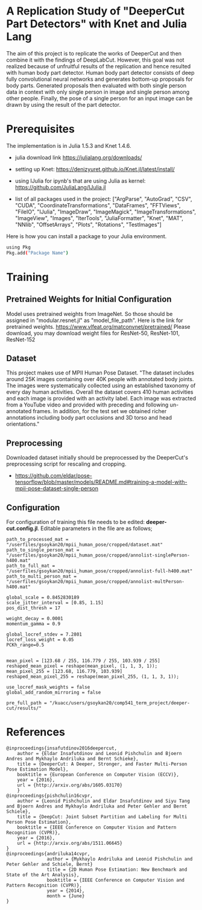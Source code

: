 # A Replication Study of "DeeperCut Part Detectors" with Knet and Julia Lang

The aim of this project is to replicate the works of DeeperCut and then combine it with the findings of DeepLabCut. However, this goal was not realized because of unfruitful results of the replication and hence resulted with human body part detector. Human body part detector consists of deep fully convolutional neural networks and generates bottom-up proposals for body parts. Generated proposals then evaluated with both single person data in context with only single person in image and single person among other people. Finally, the pose of a single person for an input image can be drawn by using the result of the part detector. 

# Prerequisites

The implementation is in Julia 1.5.3 and Knet 1.4.6. 

- julia download link https://julialang.org/downloads/
- setting up Knet: https://denizyuret.github.io/Knet.jl/latest/install/
- using IJulia for ipynb's that are using Julia as kernel: https://github.com/JuliaLang/IJulia.jl

- list of all packages used in the project: ["ArgParse", "AutoGrad", "CSV", "CUDA", "CoordinateTransformations", "DataFrames", "FFTViews", "FileIO", "IJulia", "ImageDraw", "ImageMagick", "ImageTransformations", "ImageView", "Images", "IterTools", "JuliaFormatter", "Knet", "MAT", "NNlib", "OffsetArrays", "Plots", "Rotations", "TestImages"]

Here is how you can install a package to your Julia environment.
```bash
using Pkg
Pkg.add("Package Name")
```
# Training

## Pretrained Weights for Initial Configuration

Model uses pretrained weights from ImageNet. So those should be assigned in "modular.resnet.jl" as "model_file_path".
Here is the link for pretrained weights. https://www.vlfeat.org/matconvnet/pretrained/
Please download, you may download weight files for ResNet-50, ResNet-101, ResNet-152

## Dataset 

This project makes use of MPII Human Pose Dataset. "The dataset includes around 25K images containing over 40K people with annotated body joints. The images were systematically collected using an established taxonomy of every day human activities. Overall the dataset covers 410 human activities and each image is provided with an activity label. Each image was extracted from a YouTube video and provided with preceding and following un-annotated frames. In addition, for the test set we obtained richer annotations including body part occlusions and 3D torso and head orientations."

## Preprocessing

Downloaded dataset initially should be preprocessed by the DeeperCut's preprocessing script for rescaling and cropping.
- https://github.com/eldar/pose-tensorflow/blob/master/models/README.md#training-a-model-with-mpii-pose-dataset-single-person 

## Configuration

For configuration of training this file needs to be edited: **deeper-cut.config.jl**.
Editable parameters in the file are as follows;

```
path_to_processed_mat = "/userfiles/gsoykan20/mpii_human_pose/cropped/dataset.mat"
path_to_single_person_mat = "/userfiles/gsoykan20/mpii_human_pose/cropped/annolist-singlePerson-h400.mat"
path_to_full_mat = "/userfiles/gsoykan20/mpii_human_pose/cropped/annolist-full-h400.mat"
path_to_multi_person_mat = "/userfiles/gsoykan20/mpii_human_pose/cropped/annolist-multPerson-h400.mat"

global_scale = 0.8452830189
scale_jitter_interval = [0.85, 1.15]
pos_dist_thresh = 17

weight_decay = 0.0001
momentum_gamma = 0.9

global_locref_stdev = 7.2801
locref_loss_weight = 0.05
PCKh_range=0.5


mean_pixel = [123.68 / 255, 116.779 / 255, 103.939 / 255]
reshaped_mean_pixel = reshape(mean_pixel, (1, 1, 3, 1));
mean_pixel_255 = [123.68, 116.779, 103.939]
reshaped_mean_pixel_255 = reshape(mean_pixel_255, (1, 1, 3, 1));

use_locref_mask_weights = false
global_add_random_mirroring = false

pre_full_path = "/kuacc/users/gsoykan20/comp541_term_project/deeper-cut/results/"
```

# References
```
@inproceedings{insafutdinov2016deepercut,
	author = {Eldar Insafutdinov and Leonid Pishchulin and Bjoern Andres and Mykhaylo Andriluka and Bernt Schieke},
	title = {DeeperCut: A Deeper, Stronger, and Faster Multi-Person Pose Estimation Model},
	booktitle = {European Conference on Computer Vision (ECCV)},
	year = {2016},
	url = {http://arxiv.org/abs/1605.03170}
    }
@inproceedings{pishchulin16cvpr,
	author = {Leonid Pishchulin and Eldar Insafutdinov and Siyu Tang and Bjoern Andres and Mykhaylo Andriluka and Peter Gehler and Bernt Schiele},
	title = {DeepCut: Joint Subset Partition and Labeling for Multi Person Pose Estimation},
	booktitle = {IEEE Conference on Computer Vision and Pattern Recognition (CVPR)},
	year = {2016},
	url = {http://arxiv.org/abs/1511.06645}
}
@inproceedings{andriluka14cvpr,
               author = {Mykhaylo Andriluka and Leonid Pishchulin and Peter Gehler and Schiele, Bernt}
               title = {2D Human Pose Estimation: New Benchmark and State of the Art Analysis},
               booktitle = {IEEE Conference on Computer Vision and Pattern Recognition (CVPR)},
               year = {2014},
               month = {June}
}
